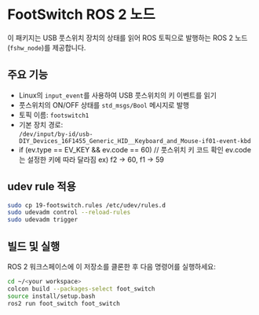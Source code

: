 # FootSwitch ROS 2 노드

이 패키지는 USB 풋스위치 장치의 상태를 읽어 ROS 토픽으로 발행하는 ROS 2 노드(`fshw_node`)를 제공합니다.

## 주요 기능

- Linux의 `input_event`를 사용하여 USB 풋스위치의 키 이벤트를 읽기
- 풋스위치의 ON/OFF 상태를 `std_msgs/Bool` 메시지로 발행
- 토픽 이름: `footswitch1`
- 기본 장치 경로:  
  `/dev/input/by-id/usb-DIY_Devices_16F1455_Generic_HID__Keyboard_and_Mouse-if01-event-kbd`
- if (ev.type == EV_KEY && ev.code == 60) // 풋스위치 키 코드 확인 ev.code는 설정한 키에 따라 달라짐 ex) f2 -> 60, f1 -> 59

## udev rule 적용

```bash
sudo cp 19-footswitch.rules /etc/udev/rules.d
sudo udevadm control --reload-rules
sudo udevadm trigger
```

## 빌드 및 실행

ROS 2 워크스페이스에 이 저장소를 클론한 후 다음 명령어를 실행하세요:

```bash
cd ~/<your workspace>
colcon build --packages-select foot_switch
source install/setup.bash
ros2 run foot_switch foot_switch
```
